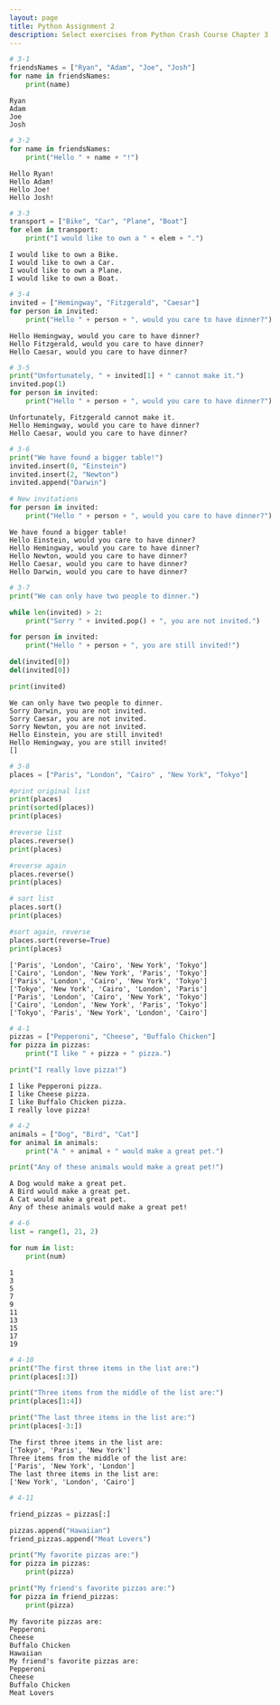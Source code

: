 ```yaml
---
layout: page
title: Python Assignment 2
description: Select exercises from Python Crash Course Chapter 3
---
```


```python
# 3-1
friendsNames = ["Ryan", "Adam", "Joe", "Josh"]
for name in friendsNames:
    print(name)
```

    Ryan
    Adam
    Joe
    Josh



```python
# 3-2
for name in friendsNames:
    print("Hello " + name + "!")
```

    Hello Ryan!
    Hello Adam!
    Hello Joe!
    Hello Josh!



```python
# 3-3
transport = ["Bike", "Car", "Plane", "Boat"]
for elem in transport:
    print("I would like to own a " + elem + ".")
```

    I would like to own a Bike.
    I would like to own a Car.
    I would like to own a Plane.
    I would like to own a Boat.



```python
# 3-4
invited = ["Hemingway", "Fitzgerald", "Caesar"]
for person in invited:
    print("Hello " + person + ", would you care to have dinner?")
```

    Hello Hemingway, would you care to have dinner?
    Hello Fitzgerald, would you care to have dinner?
    Hello Caesar, would you care to have dinner?



```python
# 3-5
print("Unfortunately, " + invited[1] + " cannot make it.")
invited.pop(1)
for person in invited:
    print("Hello " + person + ", would you care to have dinner?")
```

    Unfortunately, Fitzgerald cannot make it.
    Hello Hemingway, would you care to have dinner?
    Hello Caesar, would you care to have dinner?



```python
# 3-6
print("We have found a bigger table!")
invited.insert(0, "Einstein")
invited.insert(2, "Newton")
invited.append("Darwin")

# New invitations 
for person in invited:
    print("Hello " + person + ", would you care to have dinner?")
```

    We have found a bigger table!
    Hello Einstein, would you care to have dinner?
    Hello Hemingway, would you care to have dinner?
    Hello Newton, would you care to have dinner?
    Hello Caesar, would you care to have dinner?
    Hello Darwin, would you care to have dinner?



```python
# 3-7
print("We can only have two people to dinner.")

while len(invited) > 2:
    print("Sorry " + invited.pop() + ", you are not invited.")

for person in invited:
    print("Hello " + person + ", you are still invited!")

del(invited[0])
del(invited[0])

print(invited)
```

    We can only have two people to dinner.
    Sorry Darwin, you are not invited.
    Sorry Caesar, you are not invited.
    Sorry Newton, you are not invited.
    Hello Einstein, you are still invited!
    Hello Hemingway, you are still invited!
    []



```python
# 3-8
places = ["Paris", "London", "Cairo" , "New York", "Tokyo"]

#print original list
print(places)
print(sorted(places))
print(places)

#reverse list
places.reverse()
print(places)

#reverse again
places.reverse()
print(places)

# sort list
places.sort()
print(places)

#sort again, reverse
places.sort(reverse=True)
print(places)

```

    ['Paris', 'London', 'Cairo', 'New York', 'Tokyo']
    ['Cairo', 'London', 'New York', 'Paris', 'Tokyo']
    ['Paris', 'London', 'Cairo', 'New York', 'Tokyo']
    ['Tokyo', 'New York', 'Cairo', 'London', 'Paris']
    ['Paris', 'London', 'Cairo', 'New York', 'Tokyo']
    ['Cairo', 'London', 'New York', 'Paris', 'Tokyo']
    ['Tokyo', 'Paris', 'New York', 'London', 'Cairo']



```python
# 4-1
pizzas = ["Pepperoni", "Cheese", "Buffalo Chicken"]
for pizza in pizzas:
    print("I like " + pizza + " pizza.")

print("I really love pizza!")
```

    I like Pepperoni pizza.
    I like Cheese pizza.
    I like Buffalo Chicken pizza.
    I really love pizza!



```python
# 4-2
animals = ["Dog", "Bird", "Cat"]
for animal in animals:
    print("A " + animal + " would make a great pet.")

print("Any of these animals would make a great pet!")

```

    A Dog would make a great pet.
    A Bird would make a great pet.
    A Cat would make a great pet.
    Any of these animals would make a great pet!



```python
# 4-6
list = range(1, 21, 2)

for num in list:
    print(num)
```

    1
    3
    5
    7
    9
    11
    13
    15
    17
    19



```python
# 4-10
print("The first three items in the list are:")
print(places[:3])

print("Three items from the middle of the list are:")
print(places[1:4])

print("The last three items in the list are:")
print(places[-3:])
```

    The first three items in the list are:
    ['Tokyo', 'Paris', 'New York']
    Three items from the middle of the list are:
    ['Paris', 'New York', 'London']
    The last three items in the list are:
    ['New York', 'London', 'Cairo']



```python
# 4-11

friend_pizzas = pizzas[:]

pizzas.append("Hawaiian")
friend_pizzas.append("Meat Lovers")

print("My favorite pizzas are:")
for pizza in pizzas:
    print(pizza)

print("My friend's favorite pizzas are:")
for pizza in friend_pizzas:
    print(pizza)
```

    My favorite pizzas are:
    Pepperoni
    Cheese
    Buffalo Chicken
    Hawaiian
    My friend's favorite pizzas are:
    Pepperoni
    Cheese
    Buffalo Chicken
    Meat Lovers

